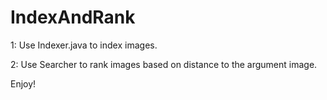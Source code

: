 # IndexAndRank

1: Use Indexer.java to index images.

2: Use Searcher to rank images based on distance to the argument image.

Enjoy!
